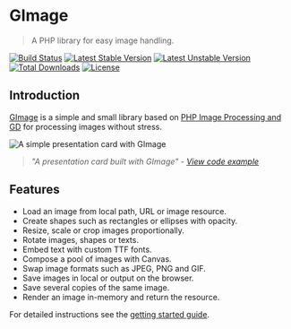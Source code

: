 # GImage

> A PHP library for easy image handling.

[![Build Status](https://travis-ci.org/joseluisq/gimage.svg?branch=master)](https://travis-ci.org/joseluisq/gimage) [![Latest Stable Version](https://poser.pugx.org/joseluisq/gimage/version)](https://packagist.org/packages/joseluisq/gimage) [![Latest Unstable Version](https://poser.pugx.org/joseluisq/gimage/v/unstable)](//packagist.org/packages/joseluisq/gimage) [![Total Downloads](https://poser.pugx.org/joseluisq/gimage/downloads)](https://packagist.org/packages/joseluisq/gimage) [![License](https://poser.pugx.org/joseluisq/gimage/license)](https://packagist.org/packages/joseluisq/gimage)

## Introduction

[GImage][1] is a simple and small library based on [PHP Image Processing and GD](http://php.net/manual/en/book.image.php) for processing images without stress.

![A simple presentation card with GImage](https://cloud.githubusercontent.com/assets/1700322/18941713/eed7fa34-85d8-11e6-8033-bf787e4aa236.png)

> _"A presentation card built with GImage" - [View code example][3]_

## Features

- Load an image from local path, URL or image resource.
- Create shapes such as rectangles or ellipses with opacity.
- Resize, scale or crop images proportionally.
- Rotate images, shapes or texts.
- Embed text with custom TTF fonts.
- Compose a pool of images with Canvas.
- Swap image formats such as JPEG, PNG and GIF.
- Save images in local or output on the browser.
- Save several copies of the same image.
- Render an image in-memory and return the resource.

For detailed instructions see the [getting started guide][2].

[1]: https://github.com/joseluisq/gimage
[2]: getting-started.md
[3]: examples/creating-a-presentation-card.md
